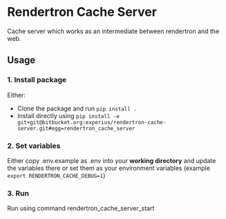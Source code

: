 # Rendertron Cache Server
Cache server which works as an intermediate between rendertron and the web.

## Usage
### 1. Install package
Either:
* Clone the package and run ``pip install .``
* Install directly using ``pip install -e git+git@bitbucket.org:experius/rendertron-cache-server.git#egg=rendertron_cache_server``

### 2. Set variables
Either copy .env.example as .env into your **working directory** and update the variables there or set them as your environment variables (example ``export RENDERTRON_CACHE_DEBUG=1``)

### 3. Run
Run using command rendertron_cache_server_start